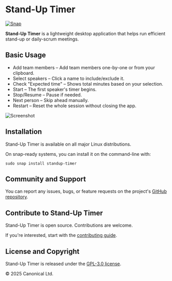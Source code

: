 # Stand-Up Timer

[![Snap][snap-badge]][snap-link]

**Stand-Up Timer** is a lightweight desktop application that helps run efficient
stand-up or daily-scrum meetings.

## Basic Usage

- Add team members – Add team members one-by-one or from your clipboard.
- Select speakers – Click a name to include/exclude it.
- Check "Expected time" – Shows total minutes based on your selection.
- Start – The first speaker's timer begins.
- Stop/Resume – Pause if needed.
- Next person – Skip ahead manually.
- Restart – Reset the whole session without closing the app.

![Screenshot](./screenshot.png)

## Installation

Stand-Up Timer is available on all major Linux distributions.

On snap-ready systems, you can install it on the command-line with:

```shell
sudo snap install standup-timer
```

## Community and Support

You can report any issues, bugs, or feature requests on the project's
[GitHub repository][github-issues].

## Contribute to Stand-Up Timer

Stand-Up Timer is open source. Contributions are welcome.

If you're interested, start with the [contributing guide](./CONTRIBUTING.md).

## License and Copyright

Stand-Up Timer is released under the [GPL-3.0 license](./LICENSE).

© 2025 Canonical Ltd.

[snap-badge]: https://snapcraft.io/standup-timer/badge.svg
[snap-link]: https://snapcraft.io/standup-timer
[github-issues]: https://github.com/canonical/standup-timer/issues
